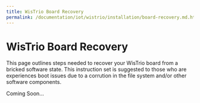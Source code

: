 ```yaml
---
title: WisTrio Board Recovery
permalink: /documentation/iot/wistrio/installation/board-recovery.md.html
---
```


# WisTrio Board Recovery

This page outlines steps needed to recover your WisTrio board from a bricked software state. This instruction set is suggested to those who are experiences boot issues due to a corrution in the file system and/or other software components.

Coming Soon...